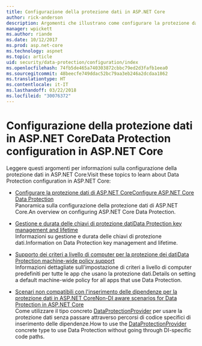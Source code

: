 ```yaml
---
title: Configurazione della protezione dati in ASP.NET Core
author: rick-anderson
description: Argomenti che illustrano come configurare la protezione dati in ASP.NET Core.
manager: wpickett
ms.author: riande
ms.date: 10/12/2017
ms.prod: asp.net-core
ms.technology: aspnet
ms.topic: article
uid: security/data-protection/configuration/index
ms.openlocfilehash: 74fb5de465a740303872cbbc79ed2d3fafb1eea0
ms.sourcegitcommit: 48beecfe749ddac52bc79aa3eb246a2dcdaa1862
ms.translationtype: HT
ms.contentlocale: it-IT
ms.lasthandoff: 03/22/2018
ms.locfileid: "30076372"
---
```

# <a name="data-protection-configuration-in-aspnet-core"></a><span data-ttu-id="ffc80-103">Configurazione della protezione dati in ASP.NET Core</span><span class="sxs-lookup"><span data-stu-id="ffc80-103">Data Protection configuration in ASP.NET Core</span></span>

<span data-ttu-id="ffc80-104">Leggere questi argomenti per informazioni sulla configurazione della protezione dati in ASP.NET Core:</span><span class="sxs-lookup"><span data-stu-id="ffc80-104">Visit these topics to learn about Data Protection configuration in ASP.NET Core:</span></span>

* [<span data-ttu-id="ffc80-105">Configurare la protezione dati di ASP.NET Core</span><span class="sxs-lookup"><span data-stu-id="ffc80-105">Configure ASP.NET Core Data Protection</span></span>](xref:security/data-protection/configuration/overview)  
  <span data-ttu-id="ffc80-106">Panoramica sulla configurazione della protezione dati di ASP.NET Core.</span><span class="sxs-lookup"><span data-stu-id="ffc80-106">An overview on configuring ASP.NET Core Data Protection.</span></span>

* [<span data-ttu-id="ffc80-107">Gestione e durata delle chiavi di protezione dati</span><span class="sxs-lookup"><span data-stu-id="ffc80-107">Data Protection key management and lifetime</span></span>](xref:security/data-protection/configuration/default-settings)  
  <span data-ttu-id="ffc80-108">Informazioni su gestione e durata delle chiavi di protezione dati.</span><span class="sxs-lookup"><span data-stu-id="ffc80-108">Information on Data Protection key management and lifetime.</span></span>

* [<span data-ttu-id="ffc80-109">Supporto dei criteri a livello di computer per la protezione dei dati</span><span class="sxs-lookup"><span data-stu-id="ffc80-109">Data Protection machine-wide policy support</span></span>](xref:security/data-protection/configuration/machine-wide-policy)  
  <span data-ttu-id="ffc80-110">Informazioni dettagliate sull'impostazione di criteri a livello di computer predefiniti per tutte le app che usano la protezione dati.</span><span class="sxs-lookup"><span data-stu-id="ffc80-110">Details on setting a default machine-wide policy for all apps that use Data Protection.</span></span>

* [<span data-ttu-id="ffc80-111">Scenari non compatibili con l'inserimento delle dipendenze per la protezione dati in ASP.NET Core</span><span class="sxs-lookup"><span data-stu-id="ffc80-111">Non-DI aware scenarios for Data Protection in ASP.NET Core</span></span>](xref:security/data-protection/configuration/non-di-scenarios)  
  <span data-ttu-id="ffc80-112">Come utilizzare il tipo concreto [DataProtectionProvider](/dotnet/api/Microsoft.AspNetCore.DataProtection.DataProtectionProvider) per usare la protezione dati senza passare attraverso percorsi di codice specifici di inserimento delle dipendenze.</span><span class="sxs-lookup"><span data-stu-id="ffc80-112">How to use the [DataProtectionProvider](/dotnet/api/Microsoft.AspNetCore.DataProtection.DataProtectionProvider) concrete type to use Data Protection without going through DI-specific code paths.</span></span>
